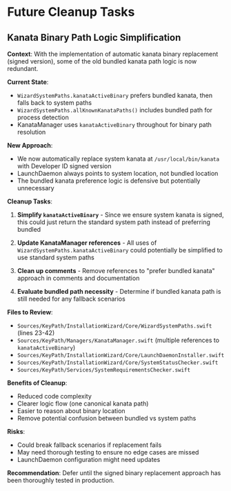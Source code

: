 # Future Cleanup Tasks

## Kanata Binary Path Logic Simplification

**Context**: With the implementation of automatic kanata binary replacement (signed version), some of the old bundled kanata path logic is now redundant.

**Current State**: 
- `WizardSystemPaths.kanataActiveBinary` prefers bundled kanata, then falls back to system paths
- `WizardSystemPaths.allKnownKanataPaths()` includes bundled path for process detection
- KanataManager uses `kanataActiveBinary` throughout for binary path resolution

**New Approach**: 
- We now automatically replace system kanata at `/usr/local/bin/kanata` with Developer ID signed version
- LaunchDaemon always points to system location, not bundled location
- The bundled kanata preference logic is defensive but potentially unnecessary

**Cleanup Tasks**:

1. **Simplify `kanataActiveBinary`** - Since we ensure system kanata is signed, this could just return the standard system path instead of preferring bundled
   
2. **Update KanataManager references** - All uses of `WizardSystemPaths.kanataActiveBinary` could potentially be simplified to use standard system paths

3. **Clean up comments** - Remove references to "prefer bundled kanata" approach in comments and documentation

4. **Evaluate bundled path necessity** - Determine if bundled kanata path is still needed for any fallback scenarios

**Files to Review**:
- `Sources/KeyPath/InstallationWizard/Core/WizardSystemPaths.swift` (lines 23-42)
- `Sources/KeyPath/Managers/KanataManager.swift` (multiple references to `kanataActiveBinary`)
- `Sources/KeyPath/InstallationWizard/Core/LaunchDaemonInstaller.swift`
- `Sources/KeyPath/InstallationWizard/Core/SystemStatusChecker.swift`
- `Sources/KeyPath/Services/SystemRequirementsChecker.swift`

**Benefits of Cleanup**:
- Reduced code complexity
- Clearer logic flow (one canonical kanata path)
- Easier to reason about binary location
- Remove potential confusion between bundled vs system paths

**Risks**:
- Could break fallback scenarios if replacement fails
- May need thorough testing to ensure no edge cases are missed
- LaunchDaemon configuration might need updates

**Recommendation**: Defer until the signed binary replacement approach has been thoroughly tested in production.